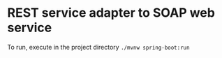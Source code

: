 # REST service adapter to SOAP web service

To run, execute in the project directory
`./mvnw spring-boot:run`
